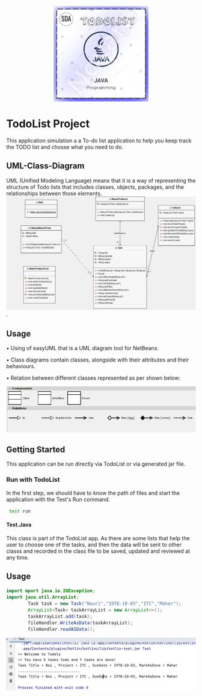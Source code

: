 







<p align="center">
<img src="https://github.com/Nouribaher/MenuOfTaskWithIntellijIDE/blob/master/SDA.png" alt="OpenJ9 logo" align="midle" width="50%" height="50%" />
<p>





# TodoList Project
  This application simulation a a To-do list application to help you keep track the TODO list and chosse what you need to do.
## UML-Class-Diagram
UML (Unified Modeling Language) means that it is a way of representing the structure of Todo lists that includes classes, objects, packages, and the relationships between those elements.
![Example1](https://github.com/Nouribaher/TodoList/blob/main/TodoList-UML-Diagram.png).

## Usage
•	Using of easyUML that is a UML diagram tool for NetBeans.

•	Class diagrams contain classes, alongside with their attributes and their behaviours.

•	Relation between different classes represented as per shown below:

![Example2](https://github.com/Nouribaher/TodoList/blob/main/Components%20and%20Relations..png)

## Getting Started
This application can be run directly via TodoList or via generated jar file.

### Run with TodoList
In the first step, we should have to  know the path of files and start the application with the  Test's Run command.
```bash
 test run 
```
#### Test.Java 
This class is part of the TodoList app. As there are some lists that help the user to choose one of the tasks, 
and then the data will be sent to other classs and recorded in the class file to be saved, updated and reviewed at any time.
## Usage
```JAVA
import mport java.io.IOException;
import java.util.ArrayList;
        Task task = new Task("Nouri","1978-10-03","ITC","Maher");
        ArrayList<Task> taskArrayList = new ArrayList<>();
        taskArrayList.add(task);
        fileHandler.WriteAsData(taskArrayList);
        fileHandler.readASData();
```
![Example2](https://github.com/Nouribaher/TodoList/blob/main/Screenshot1.png)


